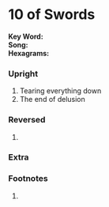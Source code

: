 # 10 of Swords

**Key Word:**   
**Song:**   
**Hexagrams:** 



### Upright

1) Tearing everything down
2) The end of delusion



### Reversed

1) 



### Extra﻿





### Footnotes

1. 


